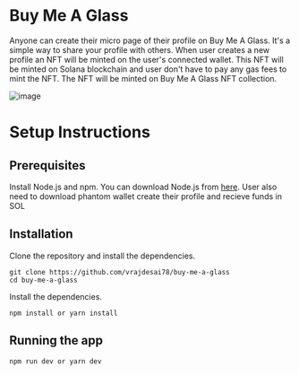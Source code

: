 # Buy Me A Glass

Anyone can create their micro page of their profile on Buy Me A Glass. It's a simple way to share your profile with others. When user creates a new profile an NFT will be minted on the user's connected wallet. This NFT will be minted on Solana blockchain and user don't have to pay any gas fees to mint the NFT. The NFT will be minted on Buy Me A Glass NFT collection.

![image](https://user-images.githubusercontent.com/43074241/207102366-a9abb74b-7117-4057-ac08-bc10f6165dc7.png)


# Setup Instructions

## Prerequisites
Install Node.js and npm. You can download Node.js from [here](https://nodejs.org/en/download/). User also need to download phantom wallet create their profile and recieve funds in SOL

## Installation
Clone the repository and install the dependencies.

    git clone https://github.com/vrajdesai78/buy-me-a-glass
    cd buy-me-a-glass

Install the dependencies.

    npm install or yarn install

## Running the app
     
    npm run dev or yarn dev
  
